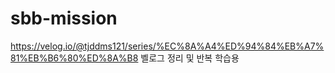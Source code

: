 # sbb-mission
https://velog.io/@tjddms121/series/%EC%8A%A4%ED%94%84%EB%A7%81%EB%B6%80%ED%8A%B8 
벨로그 정리 및 반복 학습용
